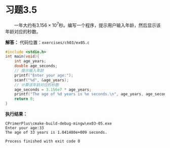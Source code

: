 # 习题3.5

&emsp;&emsp;一年大约有$3.156 \times 10^7$秒。编写一个程序，提示用户输入年龄，然后显示该年龄对应的秒数。

**解答：**
代码位置：`exercises/ch03/ex05.c`
```c
#include <stdio.h>
int main(void){
    int age_years;
    double age_seconds;
    // 提示输入年龄
    printf("Enter your age:");
    scanf("%d", &age_years);
    // 计算该年龄对应的秒数
    age_seconds = 3.156e7 * age_years;
    printf("The age of %d years is %e seconds.\n", age_years, age_seconds);
    return 0;
}
```

**执行结果：**
```
CPrimerPlus\cmake-build-debug-mingw\ex03-05.exe
Enter your age:33
The age of 33 years is 1.041480e+009 seconds.

Process finished with exit code 0
```